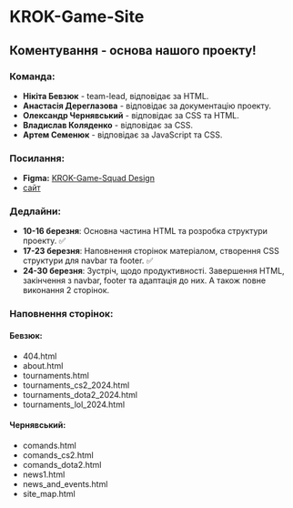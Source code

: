 # KROK-Game-Site

## Коментування - основа нашого проекту!

### Команда:
- **Нікіта Бевзюк** - team-lead, відповідає за HTML.
- **Анастасія Дереглазова** - відповідає за документацію проекту.
- **Олександр Чернявський** - відповідає за CSS та HTML.
- **Владислав Коляденко** - відповідає за CSS.
- **Артем Семенюк** - відповідає за JavaScript та CSS.

### Посилання:
- **Figma:** [KROK-Game-Squad Design](https://www.figma.com/design/nlaPm1hiJnFQfS5axMWOCM/KROK-Game-Squad?node-id=0-1&t=WsPWhu8PjJ7uHv2I-1)
- [сайт](https://krok-game-site.onrender.com/)

### Дедлайни:
- **10-16 березня**: Основна частина HTML та розробка структури проекту. ✅
- **17-23 березня**: Наповнення сторінок матеріалом, створення CSS структури для navbar та footer. ✅
- **24-30 березня**: Зустріч, щодо продуктивності. Завершення HTML, закінчення з navbar, footer та адаптація до них. А також повне виконання 2 сторінок.

### Наповнення сторінок:
#### **Бевзюк**:
- 404.html
- about.html
- tournaments.html
- tournaments_cs2_2024.html
- tournaments_dota2_2024.html
- tournaments_lol_2024.html

#### **Чернявський**:
- comands.html
- comands_cs2.html
- comands_dota2.html
- news1.html
- news_and_events.html
- site_map.html